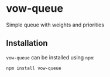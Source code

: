 vow-queue
===============

Simple queue with weights and priorities

Installation
------------

`vow-queue` can be installed using `npm`:

```
npm install vow-queue
```